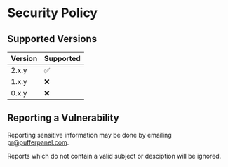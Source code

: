 # Security Policy

## Supported Versions

| Version | Supported          |
| ------- | ------------------ |
| 2.x.y   | :white_check_mark: |
| 1.x.y   | :x:                |
| 0.x.y   | :x:                |

## Reporting a Vulnerability

Reporting sensitive information may be done by emailing pr@pufferpanel.com.

Reports which do not contain a valid subject or desciption will be ignored.
